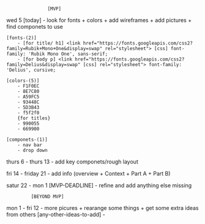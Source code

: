                    [MVP]
wed 5 [today]
    - look for fonts + colors + add wireframes + add pictures + find componets to use

    [fonts-(2)]
        - [for title/ h1] <link href="https://fonts.googleapis.com/css2?family=Rubik+Mono+One&display=swap" rel="stylesheet"> [css] font-family: 'Rubik Mono One', sans-serif;
        - [for body p] <link href="https://fonts.googleapis.com/css2?family=Delius&display=swap" [css] rel="stylesheet"> font-family: 'Delius', cursive;

    [colors-(5)]
        - F1F0EC
        - 8E7C80
        - A59FC5
        - 93448C
        - 5D3B43
        - f5f2f0
        {for titles}
        - 990055
        - 669900

    [componets-(1)]
        - nav bar
        - drop down

thurs 6 - thurs 13
    - add key componets/rough layout

fri 14 - friday 21
    - add info (overview + Context + Part A + Part B)

satur 22 - mon 1 [MVP-DEADLINE]
    - refine and add anything else missing

             [BEYOND MVP]

mon 1 - fri 12
    - more picures + rearange some things + get some extra ideas from others
    [any-other-ideas-to-add]
    -
